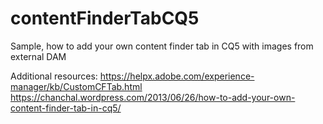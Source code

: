 # contentFinderTabCQ5
Sample, how to add your own content finder tab in CQ5 with images from external DAM

Additional resources:
https://helpx.adobe.com/experience-manager/kb/CustomCFTab.html
https://chanchal.wordpress.com/2013/06/26/how-to-add-your-own-content-finder-tab-in-cq5/
